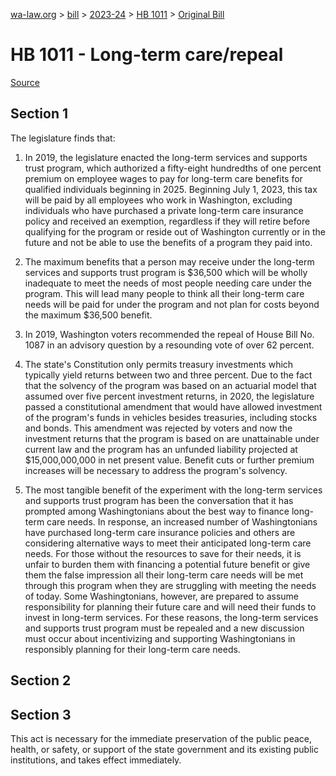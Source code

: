 [wa-law.org](/) > [bill](/bill/) > [2023-24](/bill/2023-24/) > [HB 1011](/bill/2023-24/hb/1011/) > [Original Bill](/bill/2023-24/hb/1011/1/)

# HB 1011 - Long-term care/repeal

[Source](http://lawfilesext.leg.wa.gov/biennium/2023-24/Pdf/Bills/House%20Bills/1011.pdf)

## Section 1
The legislature finds that:

1. In 2019, the legislature enacted the long-term services and supports trust program, which authorized a fifty-eight hundredths of one percent premium on employee wages to pay for long-term care benefits for qualified individuals beginning in 2025. Beginning July 1, 2023, this tax will be paid by all employees who work in Washington, excluding individuals who have purchased a private long-term care insurance policy and received an exemption, regardless if they will retire before qualifying for the program or reside out of Washington currently or in the future and not be able to use the benefits of a program they paid into.

2. The maximum benefits that a person may receive under the long-term services and supports trust program is $36,500 which will be wholly inadequate to meet the needs of most people needing care under the program. This will lead many people to think all their long-term care needs will be paid for under the program and not plan for costs beyond the maximum $36,500 benefit.

3. In 2019, Washington voters recommended the repeal of House Bill No. 1087 in an advisory question by a resounding vote of over 62 percent.

4. The state's Constitution only permits treasury investments which typically yield returns between two and three percent. Due to the fact that the solvency of the program was based on an actuarial model that assumed over five percent investment returns, in 2020, the legislature passed a constitutional amendment that would have allowed investment of the program's funds in vehicles besides treasuries, including stocks and bonds. This amendment was rejected by voters and now the investment returns that the program is based on are unattainable under current law and the program has an unfunded liability projected at $15,000,000,000 in net present value. Benefit cuts or further premium increases will be necessary to address the program's solvency.

5. The most tangible benefit of the experiment with the long-term services and supports trust program has been the conversation that it has prompted among Washingtonians about the best way to finance long-term care needs. In response, an increased number of Washingtonians have purchased long-term care insurance policies and others are considering alternative ways to meet their anticipated long-term care needs. For those without the resources to save for their needs, it is unfair to burden them with financing a potential future benefit or give them the false impression all their long-term care needs will be met through this program when they are struggling with meeting the needs of today. Some Washingtonians, however, are prepared to assume responsibility for planning their future care and will need their funds to invest in long-term services. For these reasons, the long-term services and supports trust program must be repealed and a new discussion must occur about incentivizing and supporting Washingtonians in responsibly planning for their long-term care needs.

## Section 2
## Section 3
This act is necessary for the immediate preservation of the public peace, health, or safety, or support of the state government and its existing public institutions, and takes effect immediately.
